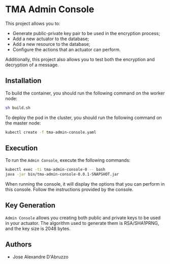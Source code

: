 # TMA Admin Console

This project allows you to:
* Generate public-private key pair to be used in the encryption process;
* Add a new actuator to the database;
* Add a new resource to the database;
* Configure the actions that an actuator can perform.

Additionally, this project also allows you to test both the encryption and decryption of a message.

## Installation

To build the container, you should run the following command on the worker node:
```sh
sh build.sh
```

To deploy the pod in the cluster, you should run the following command on the master node:

```sh
kubectl create -f tma-admin-console.yaml
```

## Execution

To run the `Admin Console`, execute the following commands:
```sh
kubectl exec -ti tma-admin-console-0 -- bash
java -jar bin/tma-admin-console-0.0.1-SNAPSHOT.jar
```

When running the console, it will display the options that you can perform in this console. Follow the instructions provided by the console.

## Key Generation

`Admin Console` allows you creating both public and private keys to be used in your actuator. The algorithm used to generate them is RSA/SHA1PRNG, and the key size is 2048 bytes.

## Authors
* Jose Alexandre D'Abruzzo
